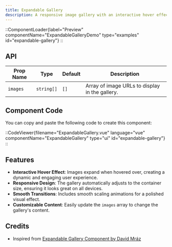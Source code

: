 ```yaml
---
title: Expandable Gallery
description: A responsive image gallery with an interactive hover effect that expands images dynamically.
---
```


::ComponentLoader{label="Preview" componentName="ExpandableGalleryDemo" type="examples" id="expandable-gallery"}
::

## API

| Prop Name | Type       | Default | Description                                    |
| --------- | ---------- | ------- | ---------------------------------------------- |
| `images`  | `string[]` | `[]`    | Array of image URLs to display in the gallery. |

## Component Code

You can copy and paste the following code to create this component:

::CodeViewer{filename="ExpandableGallery.vue" language="vue" componentName="ExpandableGallery" type="ui" id="expandable-gallery"}
::

## Features

- **Interactive Hover Effect**: Images expand when hovered over, creating a dynamic and engaging user experience.
- **Responsive Design**: The gallery automatically adjusts to the container size, ensuring it looks great on all devices.
- **Smooth Transitions**: Includes smooth scaling animations for a polished visual effect.
- **Customizable Content**: Easily update the `images` array to change the gallery's content.

## Credits

- Inspired from [Expandable Gallery Component by David Mráz](https://x.com/davidm_ml/status/1872319793124282653)
